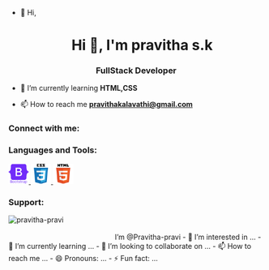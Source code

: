 - 👋 Hi, <h1 align="center">Hi 👋, I'm pravitha s.k</h1>
<h3 align="center">FullStack Developer</h3>

- 🌱 I’m currently learning **HTML,CSS**

- 📫 How to reach me **pravithakalavathi@gmail.com**

<h3 align="left">Connect with me:</h3>
<p align="left">
</p>

<h3 align="left">Languages and Tools:</h3>
<p align="left"> <a href="https://getbootstrap.com" target="_blank" rel="noreferrer"> <img src="https://raw.githubusercontent.com/devicons/devicon/master/icons/bootstrap/bootstrap-plain-wordmark.svg" alt="bootstrap" width="40" height="40"/> </a> <a href="https://www.w3schools.com/css/" target="_blank" rel="noreferrer"> <img src="https://raw.githubusercontent.com/devicons/devicon/master/icons/css3/css3-original-wordmark.svg" alt="css3" width="40" height="40"/> </a> <a href="https://www.w3.org/html/" target="_blank" rel="noreferrer"> <img src="https://raw.githubusercontent.com/devicons/devicon/master/icons/html5/html5-original-wordmark.svg" alt="html5" width="40" height="40"/> </a> </p>

<h3 align="left">Support:</h3>
<p><a href="https://www.buymeacoffee.com/pravitha-pravi"> <img align="left" src="https://cdn.buymeacoffee.com/buttons/v2/default-yellow.png" height="50" width="210" alt="pravitha-pravi" /></a></p><br><br>
I’m @Pravitha-pravi
- 👀 I’m interested in ...
- 🌱 I’m currently learning ...
- 💞️ I’m looking to collaborate on ...
- 📫 How to reach me ...
- 😄 Pronouns: ...
- ⚡ Fun fact: ...

<!---
Pravitha-pravi/Pravitha-pravi is a ✨ special ✨ repository because its `README.md` (this file) appears on your GitHub profile.
You can click the Preview link to take a look at your changes.
--->
